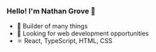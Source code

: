 ### Hello! I'm Nathan Grove 👋
- 🔨 Builder of many things
- 🔭 Looking for web development opportunities
- ⚛️ React, TypeScript, HTML, CSS

